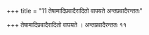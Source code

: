 +++
title = "11 तेषामादिप्रवादैरादितो वापयते अन्तप्रवादैरन्ततः"

+++
तेषामादिप्रवादैरादितो वापयते । अन्तप्रवादैरन्ततः ११